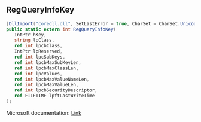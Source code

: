 ## RegQueryInfoKey

```csharp
[DllImport("coredll.dll", SetLastError = true, CharSet = CharSet.Unicode)]
public static extern int RegQueryInfoKey(
   IntPtr hKey,
   string lpClass,
   ref int lpcbClass,
   IntPtr lpReserved,
   ref int lpcSubKeys,
   ref int lpcbMaxSubKeyLen,
   ref int lpcbMaxClassLen,
   ref int lpcValues,
   ref int lpcbMaxValueNameLen,
   ref int lpcbMaxValueLen,
   ref int lpcbSecurityDescriptor,
   ref FILETIME lpftLastWriteTime
);
```

Microsoft documentation: [Link](https://docs.microsoft.com/en-us/windows/win32/api/winreg/nf-winreg-regqueryinfokeyw)
